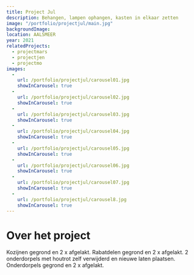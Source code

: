 ```yaml
---
title: Project Jul
description: Behangen, lampen ophangen, kasten in elkaar zetten
image: "/portfolio/projectjul/main.jpg"
backgroundImage: 
location: AALSMEER
year: 2021
relatedProjects:
  - projectmars
  - projectjen
  - projectmo
images:
  -
    url: /portfolio/projectjul/carousel01.jpg
    showInCarousel: true
  -
    url: /portfolio/projectjul/carousel02.jpg
    showInCarousel: true
  -
    url: /portfolio/projectjul/carousel03.jpg
    showInCarousel: true
  -
    url: /portfolio/projectjul/carousel04.jpg
    showInCarousel: true
  -
    url: /portfolio/projectjul/carousel05.jpg
    showInCarousel: true
  -
    url: /portfolio/projectjul/carousel06.jpg
    showInCarousel: true
  -
    url: /portfolio/projectjul/carousel07.jpg
    showInCarousel: true
  -
    url: /portfolio/projectjul/carousel8.jpg
    showInCarousel: true
---
```



# Over het project

Kozijnen gegrond en 2 x afgelakt. Rabatdelen gegrond en 2 x afgelakt. 
2 onderdorpels met houtrot zelf verwijderd en nieuwe laten plaatsen. 
Onderdorpels gegrond en 2 x afgelakt.

